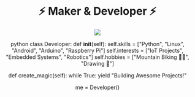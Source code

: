 <h1 align="center">⚡ Maker & Developer ⚡</h1>

<p align="center">
  <img src="https://readme-typing-svg.herokuapp.com/?lines=Python+Developer;Linux+Enthusiast;Android+Apps+Creator;Arduino+ProjektMaker;Raspberry+Pi+Tinkerer&center=true&size=20&color=00ff00&width=500&height=50">
</p>

<div align="center">
  
   python
  class Developer:
      def __init__(self):
          self.skills = ["Python", "Linux", "Android", "Arduino", "Raspberry Pi"]
          self.interests = ["IoT Projects", "Embedded Systems", "Robotics"]
          self.hobbies = ["Mountain Biking 🚵‍♂️", "Drawing 🎨"]
          
  def create_magic(self):
          while True:
              yield "Building Awesome Projects!"
  
  me = Developer()
